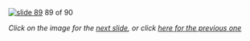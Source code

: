 [![slide 89](https://dl.dropboxusercontent.com/u/2977490/presentations/cookbook/img89.jpg)](90.md)
89 of 90

_Click on the image for the [next slide](90.md), or click [here for the previous one](88.md)_